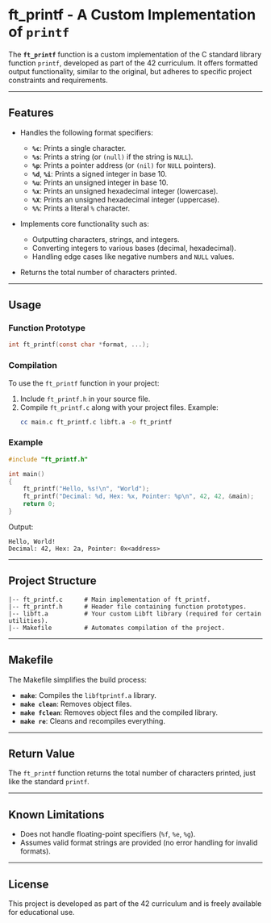 
# **ft_printf** - A Custom Implementation of `printf`  

The **`ft_printf`** function is a custom implementation of the C standard library function `printf`, developed as part of the 42 curriculum. It offers formatted output functionality, similar to the original, but adheres to specific project constraints and requirements.

---

## **Features**

- Handles the following format specifiers:
  - **`%c`**: Prints a single character.
  - **`%s`**: Prints a string (or `(null)` if the string is `NULL`).
  - **`%p`**: Prints a pointer address (or `(nil)` for `NULL` pointers).
  - **`%d`**, **`%i`**: Prints a signed integer in base 10.
  - **`%u`**: Prints an unsigned integer in base 10.
  - **`%x`**: Prints an unsigned hexadecimal integer (lowercase).
  - **`%X`**: Prints an unsigned hexadecimal integer (uppercase).
  - **`%%`**: Prints a literal `%` character.

- Implements core functionality such as:
  - Outputting characters, strings, and integers.
  - Converting integers to various bases (decimal, hexadecimal).
  - Handling edge cases like negative numbers and `NULL` values.

- Returns the total number of characters printed.

---

## **Usage**

### **Function Prototype**
```c
int ft_printf(const char *format, ...);
```

### **Compilation**
To use the `ft_printf` function in your project:
1. Include `ft_printf.h` in your source file.
2. Compile `ft_printf.c` along with your project files. Example:
   ```bash
   cc main.c ft_printf.c libft.a -o ft_printf
   ```

### **Example**
```c
#include "ft_printf.h"

int main()
{
    ft_printf("Hello, %s!\n", "World");
    ft_printf("Decimal: %d, Hex: %x, Pointer: %p\n", 42, 42, &main);
    return 0;
}
```
Output:
```
Hello, World!
Decimal: 42, Hex: 2a, Pointer: 0x<address>
```

---

## **Project Structure**
```
|-- ft_printf.c      # Main implementation of ft_printf.
|-- ft_printf.h      # Header file containing function prototypes.
|-- libft.a          # Your custom Libft library (required for certain utilities).
|-- Makefile         # Automates compilation of the project.
```

---

## **Makefile**
The Makefile simplifies the build process:
- **`make`**: Compiles the `libftprintf.a` library.
- **`make clean`**: Removes object files.
- **`make fclean`**: Removes object files and the compiled library.
- **`make re`**: Cleans and recompiles everything.

---

## **Return Value**
The `ft_printf` function returns the total number of characters printed, just like the standard `printf`.

---

## **Known Limitations**
- Does not handle floating-point specifiers (`%f`, `%e`, `%g`).
- Assumes valid format strings are provided (no error handling for invalid formats).

---

## **License**
This project is developed as part of the 42 curriculum and is freely available for educational use.
